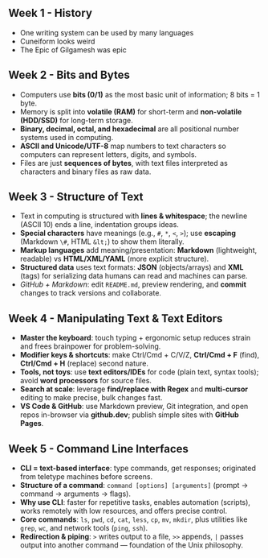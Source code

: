 ## Week 1 - History
- One writing system can be used by many languages
- Cuneiform looks weird
- The Epic of Gilgamesh was epic
## Week 2 - Bits and Bytes
- Computers use **bits (0/1)** as the most basic unit of information; 8 bits = 1 byte.
- Memory is split into **volatile (RAM)** for short-term and **non-volatile (HDD/SSD)** for long-term storage.
- **Binary, decimal, octal, and hexadecimal** are all positional number systems used in computing.
- **ASCII and Unicode/UTF-8** map numbers to text characters so computers can represent letters, digits, and symbols.
- Files are just **sequences of bytes**, with text files interpreted as characters and binary files as raw data.
## Week 3 - Structure of Text
- Text in computing is structured with **lines & whitespace**; the newline (ASCII 10) ends a line, indentation groups ideas.
- **Special characters** have meanings (e.g., `#`, `*`, `<`, `>`); use **escaping** (Markdown `\#`, HTML `&lt;`) to show them literally.
- **Markup languages** add meaning/presentation: **Markdown** (lightweight, readable) vs **HTML/XML/YAML** (more explicit structure).
- **Structured data** uses text formats: **JSON** (objects/arrays) and **XML** (tags) for serializing data humans can read and machines can parse.
- *GitHub + Markdown*: edit `README.md`, preview rendering, and **commit** changes to track versions and collaborate.
## Week 4 - Manipulating Text & Text Editors
- **Master the keyboard**: touch typing + ergonomic setup reduces strain and frees brainpower for problem-solving.
- **Modifier keys & shortcuts**: make Ctrl/Cmd + C/V/Z, **Ctrl/Cmd + F** (find), **Ctrl/Cmd + H** (replace) second nature.
- **Tools, not toys**: use **text editors/IDEs** for code (plain text, syntax tools); avoid **word processors** for source files.
- **Search at scale**: leverage **find/replace with Regex** and **multi-cursor** editing to make precise, bulk changes fast.
- **VS Code & GitHub**: use Markdown preview, Git integration, and open repos in-browser via **github.dev**; publish simple sites with **GitHub Pages**.
## Week 5 - Command Line Interfaces
- **CLI = text-based interface**: type commands, get responses; originated from teletype machines before screens.
- **Structure of a command**: `command [options] [arguments]` (prompt → command → arguments → flags).
- **Why use CLI**: faster for repetitive tasks, enables automation (scripts), works remotely with low resources, and offers precise control.
- **Core commands**: `ls`, `pwd`, `cd`, `cat`, `less`, `cp`, `mv`, `mkdir`, plus utilities like `grep`, `wc`, and network tools (`ping`, `ssh`).
- **Redirection & piping**: `>` writes output to a file, `>>` appends, `|` passes output into another command — foundation of the Unix philosophy.


